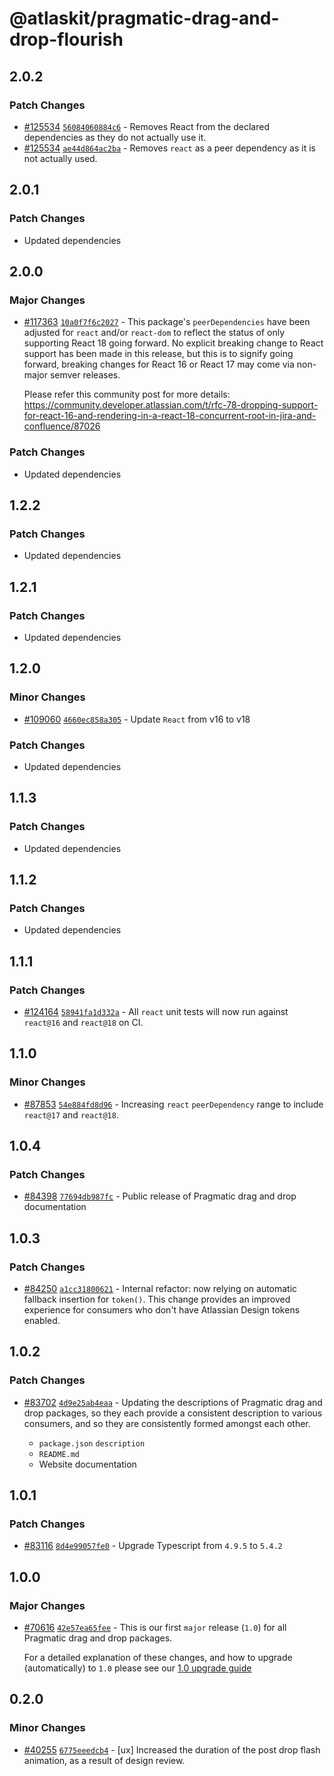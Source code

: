 # @atlaskit/pragmatic-drag-and-drop-flourish

## 2.0.2

### Patch Changes

- [#125534](https://bitbucket.org/atlassian/atlassian-frontend-monorepo/pull-requests/125534)
  [`56084060884c6`](https://bitbucket.org/atlassian/atlassian-frontend-monorepo/commits/56084060884c6) -
  Removes React from the declared dependencies as they do not actually use it.
- [#125534](https://bitbucket.org/atlassian/atlassian-frontend-monorepo/pull-requests/125534)
  [`ae44d864ac2ba`](https://bitbucket.org/atlassian/atlassian-frontend-monorepo/commits/ae44d864ac2ba) -
  Removes `react` as a peer dependency as it is not actually used.

## 2.0.1

### Patch Changes

- Updated dependencies

## 2.0.0

### Major Changes

- [#117363](https://stash.atlassian.com/projects/CONFCLOUD/repos/confluence-frontend/pull-requests/117363)
  [`10a0f7f6c2027`](https://stash.atlassian.com/projects/CONFCLOUD/repos/confluence-frontend/commits/10a0f7f6c2027) -
  This package's `peerDependencies` have been adjusted for `react` and/or `react-dom` to reflect the
  status of only supporting React 18 going forward. No explicit breaking change to React support has
  been made in this release, but this is to signify going forward, breaking changes for React 16 or
  React 17 may come via non-major semver releases.

  Please refer this community post for more details:
  https://community.developer.atlassian.com/t/rfc-78-dropping-support-for-react-16-and-rendering-in-a-react-18-concurrent-root-in-jira-and-confluence/87026

### Patch Changes

- Updated dependencies

## 1.2.2

### Patch Changes

- Updated dependencies

## 1.2.1

### Patch Changes

- Updated dependencies

## 1.2.0

### Minor Changes

- [#109060](https://stash.atlassian.com/projects/CONFCLOUD/repos/confluence-frontend/pull-requests/109060)
  [`4660ec858a305`](https://stash.atlassian.com/projects/CONFCLOUD/repos/confluence-frontend/commits/4660ec858a305) -
  Update `React` from v16 to v18

### Patch Changes

- Updated dependencies

## 1.1.3

### Patch Changes

- Updated dependencies

## 1.1.2

### Patch Changes

- Updated dependencies

## 1.1.1

### Patch Changes

- [#124164](https://stash.atlassian.com/projects/CONFCLOUD/repos/confluence-frontend/pull-requests/124164)
  [`58941fa1d332a`](https://stash.atlassian.com/projects/CONFCLOUD/repos/confluence-frontend/commits/58941fa1d332a) -
  All `react` unit tests will now run against `react@16` and `react@18` on CI.

## 1.1.0

### Minor Changes

- [#87853](https://stash.atlassian.com/projects/CONFCLOUD/repos/confluence-frontend/pull-requests/87853)
  [`54e884fd8d96`](https://stash.atlassian.com/projects/CONFCLOUD/repos/confluence-frontend/commits/54e884fd8d96) -
  Increasing `react` `peerDependency` range to include `react@17` and `react@18`.

## 1.0.4

### Patch Changes

- [#84398](https://stash.atlassian.com/projects/CONFCLOUD/repos/confluence-frontend/pull-requests/84398)
  [`77694db987fc`](https://stash.atlassian.com/projects/CONFCLOUD/repos/confluence-frontend/commits/77694db987fc) -
  Public release of Pragmatic drag and drop documentation

## 1.0.3

### Patch Changes

- [#84250](https://stash.atlassian.com/projects/CONFCLOUD/repos/confluence-frontend/pull-requests/84250)
  [`a1cc31800621`](https://stash.atlassian.com/projects/CONFCLOUD/repos/confluence-frontend/commits/a1cc31800621) -
  Internal refactor: now relying on automatic fallback insertion for `token()`. This change provides
  an improved experience for consumers who don't have Atlassian Design tokens enabled.

## 1.0.2

### Patch Changes

- [#83702](https://stash.atlassian.com/projects/CONFCLOUD/repos/confluence-frontend/pull-requests/83702)
  [`4d9e25ab4eaa`](https://stash.atlassian.com/projects/CONFCLOUD/repos/confluence-frontend/commits/4d9e25ab4eaa) -
  Updating the descriptions of Pragmatic drag and drop packages, so they each provide a consistent
  description to various consumers, and so they are consistently formed amongst each other.

  - `package.json` `description`
  - `README.md`
  - Website documentation

## 1.0.1

### Patch Changes

- [#83116](https://stash.atlassian.com/projects/CONFCLOUD/repos/confluence-frontend/pull-requests/83116)
  [`8d4e99057fe0`](https://stash.atlassian.com/projects/CONFCLOUD/repos/confluence-frontend/commits/8d4e99057fe0) -
  Upgrade Typescript from `4.9.5` to `5.4.2`

## 1.0.0

### Major Changes

- [#70616](https://stash.atlassian.com/projects/CONFCLOUD/repos/confluence-frontend/pull-requests/70616)
  [`42e57ea65fee`](https://stash.atlassian.com/projects/CONFCLOUD/repos/confluence-frontend/commits/42e57ea65fee) -
  This is our first `major` release (`1.0`) for all Pragmatic drag and drop packages.

  For a detailed explanation of these changes, and how to upgrade (automatically) to `1.0` please
  see our
  [1.0 upgrade guide](http://atlassian.design/components/pragmatic-drag-and-drop/core-package/upgrade-guides/upgrade-guide-for-1.0)

## 0.2.0

### Minor Changes

- [#40255](https://bitbucket.org/atlassian/atlassian-frontend/pull-requests/40255)
  [`6775eeedcb4`](https://bitbucket.org/atlassian/atlassian-frontend/commits/6775eeedcb4) - [ux]
  Increased the duration of the post drop flash animation, as a result of design review.
